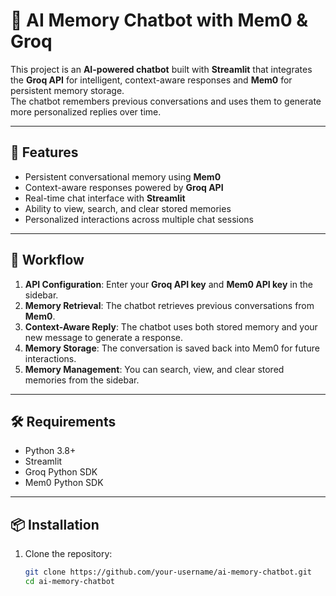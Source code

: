# 🧠 AI Memory Chatbot with Mem0 & Groq

This project is an **AI-powered chatbot** built with **Streamlit** that integrates the **Groq API** for intelligent, context-aware responses and **Mem0** for persistent memory storage.  
The chatbot remembers previous conversations and uses them to generate more personalized replies over time.

---

## 🚀 Features
- Persistent conversational memory using **Mem0**
- Context-aware responses powered by **Groq API**
- Real-time chat interface with **Streamlit**
- Ability to view, search, and clear stored memories
- Personalized interactions across multiple chat sessions

---

## 📌 Workflow
1. **API Configuration**: Enter your **Groq API key** and **Mem0 API key** in the sidebar.
2. **Memory Retrieval**: The chatbot retrieves previous conversations from **Mem0**.
3. **Context-Aware Reply**: The chatbot uses both stored memory and your new message to generate a response.
4. **Memory Storage**: The conversation is saved back into Mem0 for future interactions.
5. **Memory Management**: You can search, view, and clear stored memories from the sidebar.

---

## 🛠️ Requirements
- Python 3.8+
- Streamlit
- Groq Python SDK
- Mem0 Python SDK

---

## 📦 Installation
1. Clone the repository:
   ```bash
   git clone https://github.com/your-username/ai-memory-chatbot.git
   cd ai-memory-chatbot

